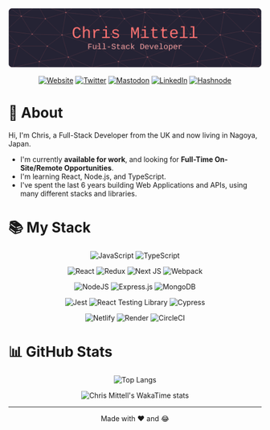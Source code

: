 <div align="center">

[![Chris Mittell - Full-Stack Developer](./assets/github-header-image.png 'Chris Mittell - Full-Stack Developer')](https://chrismittell.dev)

[![Website](https://img.shields.io/badge/Website-%23FE7372.svg?style=for-the-badge&logo=CraftCMS&logoColor=white 'Website')](https://www.chrismittell.dev/)
[![Twitter](https://img.shields.io/badge/Twitter-%231DA1F2.svg?style=for-the-badge&logo=Twitter&logoColor=white 'Twitter')](https://twitter.com/CMittell)
[![Mastodon](https://img.shields.io/badge/-MASTODON-%232B90D9?style=for-the-badge&logo=mastodon&logoColor=white)](https://techhub.social/@cmittell)
[![LinkedIn](https://img.shields.io/badge/LinkedIn-%230077B5.svg?style=for-the-badge&logo=linkedin&logoColor=white 'LinkedIn')](https://www.linkedin.com/in/chris-mittell/)
[![Hashnode](https://img.shields.io/badge/Hashnode-2962FF?style=for-the-badge&logo=hashnode&logoColor=white)](https://hashnode.com/@mittell)

</div>

# :wave: About

Hi, I'm Chris, a Full-Stack Developer from the UK and now living in Nagoya, Japan.

- I'm currently <b>available for work</b>, and looking for <b>Full-Time On-Site/Remote Opportunities</b>.
- I'm learning React, Node.js, and TypeScript.
- I've spent the last 6 years building Web Applications and APIs, using many different stacks and libraries.
<!-- - I enjoy reading about Technology and Business History.
- I like to write about working in Tech and the challenges of ADHD. <b>(Check out my Twitter/Mastodon/Hashnode)</b>
- My latest Project is <b>TOP SECRET</b>... but <b>Open Source</b>. -->

# :books: My Stack

<div align="center">

![JavaScript](https://img.shields.io/badge/javascript-%23323330.svg?style=for-the-badge&logo=javascript&logoColor=%23F7DF1E)
![TypeScript](https://img.shields.io/badge/TypeScript-%23007ACC.svg?style=for-the-badge&logo=typescript&logoColor=white)

![React](https://img.shields.io/badge/react-%2320232a.svg?style=for-the-badge&logo=react&logoColor=%2361DAFB)
![Redux](https://img.shields.io/badge/redux-%23593d88.svg?style=for-the-badge&logo=redux&logoColor=white)
![Next JS](https://img.shields.io/badge/Next-black?style=for-the-badge&logo=next.js&logoColor=white)
![Webpack](https://img.shields.io/badge/webpack-%238DD6F9.svg?style=for-the-badge&logo=webpack&logoColor=black)

<!-- ![Styled Components](https://img.shields.io/badge/styled--components-DB7093?style=for-the-badge&logo=styled-components&logoColor=white)
![TailwindCSS](https://img.shields.io/badge/tailwindcss-%2338B2AC.svg?style=for-the-badge&logo=tailwind-css&logoColor=white) -->

![NodeJS](https://img.shields.io/badge/Node.js-6DA55F?style=for-the-badge&logo=node.js&logoColor=white)
![Express.js](https://img.shields.io/badge/Express.js-%23404d59.svg?style=for-the-badge&logo=express&logoColor=%2361DAFB)
![MongoDB](https://img.shields.io/badge/MongoDB-%234ea94b.svg?style=for-the-badge&logo=mongodb&logoColor=white)

<!-- ![Firebase](https://img.shields.io/badge/Firebase-039BE5?style=for-the-badge&logo=Firebase&logoColor=white)
![GraphQL](https://img.shields.io/badge/-GraphQL-311C87?style=for-the-badge&logo=apollo-graphql)  -->

![Jest](https://img.shields.io/badge/Jest-%23C21325?style=for-the-badge&logo=jest&logoColor=white)
![React Testing Library](https://img.shields.io/badge/React_Testing_Library-%23E33332?style=for-the-badge&logo=testing-library&logoColor=white)
![Cypress](https://img.shields.io/badge/-cypress-%23E5E5E5?style=for-the-badge&logo=cypress&logoColor=058a5e)

![Netlify](https://img.shields.io/badge/Netlify-%23000000.svg?style=for-the-badge&logo=netlify&logoColor=#00C7B7)
![Render](https://img.shields.io/badge/Render-%46E3B7.svg?style=for-the-badge&logo=render&logoColor=white)
![CircleCI](https://img.shields.io/badge/circle%20ci-%23161616.svg?style=for-the-badge&logo=circleci&logoColor=white)

<!-- ![Docker](https://img.shields.io/badge/docker-%230db7ed.svg?style=for-the-badge&logo=docker&logoColor=white)
![Kubernetes](https://img.shields.io/badge/kubernetes-%23326ce5.svg?style=for-the-badge&logo=kubernetes&logoColor=white) -->

</div>

<!-- # :grin: My Projects

[![Readme Card](https://github-readme-stats-mittell.vercel.app/api/pin/?username=mittell&theme=aura_dark&repo=pantree-shopping-api)](https://github.com/mittell/pantree-shopping-api)
[![Readme Card](https://github-readme-stats-mittell.vercel.app/api/pin/?username=mittell&theme=aura_dark&repo=react-netflix-clone-v1)](https://github.com/mittell/react-netflix-clone-v1)
[![Readme Card](https://github-readme-stats-mittell.vercel.app/api/pin/?username=mittell&theme=aura_dark&repo=react-instagram-clone-v1)](https://github.com/mittell/react-instagram-clone-v1) -->

# :bar_chart: GitHub Stats

<div align="center">

![Top Langs](https://github-readme-stats-mittell.vercel.app/api/top-langs/?username=mittell&theme=aura_dark&layout=compact&langs_count=5)

![Chris Mittell's WakaTime stats](https://github-readme-stats-mittell.vercel.app/api/wakatime?username=mittell&theme=aura_dark)

</div>

---

<div align="center">

Made with :heart: and :joy:

</div>

